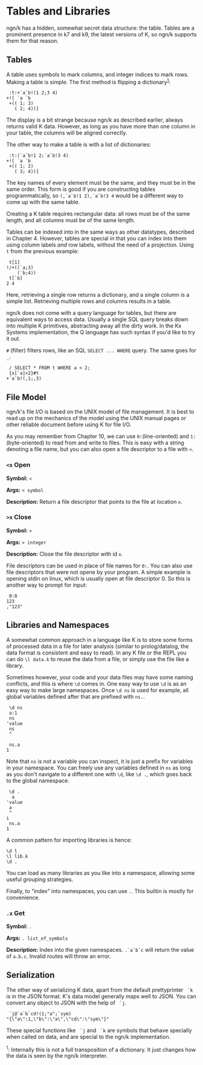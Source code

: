 # Tables and Libraries

ngn/k has a hidden, somewhat secret data structure: the table. Tables are a
prominent presence in k7 and k9, the latest versions of K, so ngn/k supports
them for that reason.

## Tables
A table uses symbols to mark columns, and integer indices to mark rows.
Making a table is simple. The first method is flipping a dictionary<sup>[1](#one)</sup>:
```
 :t:+`a`b!(1 2;3 4)
+![ `a `b
 +(( 1; 3)
   ( 2; 4))]
```
The display is a bit strange because ngn/k as described earlier, always returns
valid K data. However, as long as you have more than one column in your table,
the columns will be aligned correctly.


The other way to make a table is with a list of dictionaries:
```
 :t:(`a`b!1 2;`a`b!3 4)
+![ `a `b
 +(( 1; 2)
   ( 3; 4))]
```
The key names of every element must be the same, and they must be in
the same order. This form is good if you are constructing tables
programmatically, so ``(,`a`b!1 2),`a`b!3 4`` would be a different way to come
up with the same table.

Creating a K table requires rectangular data: all rows must be of the same
length, and all columns must be of the same length.

Tables can be indexed into in the same ways as other datatypes, described in
Chapter 4. However, tables are special in that you can index into them using
column labels *and* row labels, without the need of a projection. Using `t`
from the previous example:

```
 t[1]
!/+((`a;3)
    (`b;4))
 t[`b]
2 4
```

Here, retrieving a single row returns a dictionary, and a single column is a
simple list. Retrieving multiple rows and columns results in a table.

ngn/k does not come with a query language for tables, but there are
equivalent ways to access data. Usually a single SQL query breaks down into
multiple K primitives, abstracting away all the dirty work. In the Kx Systems
implementation, the Q language has such syntax if you'd like to try it out.

`#` (filter) filters rows, like an SQL `SELECT ... WHERE` query.
The same goes for `_`.
```
 / SELECT * FROM t WHERE a < 2;
 {x[`a]<2}#t
+`a`b!(,1;,3)
```

<!--
Updates to a table have to be done with indexing. An SQL group by query had to
be done with `=`, which returns a dictionary that has to be reconstituted into
a table.

```
 t:+`a`b!(!10;10?10)
 ,/t@=2!t@`a
```
-->

## File Model
ngn/k's file I/O is based on the UNIX model of file management. It is best to
read up on the mechanics of the model using the UNIX manual pages or other
reliable document before using K for file I/O.

As you may remember from Chapter 10, we can use `0:`(line-oriented) and `1:`
(byte-oriented) to read from and
write to files. This is easy with a string denoting a file name, but you can
also open a file descriptor to a file with `<`.

### `<x` Open

**Symbol:** `<`

**Args:** `< symbol`

**Description:** Return a file descriptor that points to the file at location
`x`.

### `>x` Close

**Symbol:** `>`

**Args:** `> integer`

**Description:** Close the file descriptor with id `x`.

File descriptors can be used in place of file names for `0:`. You can also use
file descriptors that were not opene by your program. A simple example is
opening stdin on linux, which is usually open at file descriptor 0. So this is
another way to prompt for input:
```
 0:0
123
,"123"
```

## Libraries and Namespaces
A somewhat common approach in a language like K is to store some forms of
processed data in a file for later analysis (similar to prolog/datalog, the
data format is consistent and easy to read). In any K file or the REPL you can
do `\l data.k` to reuse the data from a file, or simply use the file like a library.

Sometimes however, your code and your data files may have some naming conflicts,
and this is where `\d` comes in. One easy way to use `\d` is as an easy way to
make large namespaces. Once `\d ns` is used for example, all global variables
defined after that are prefixed with `ns.`.
```
 \d ns
 a:1
 ns
'value
 ns
 ^

 ns.a
1
```

Note that `ns` is not a variable you can inspect, it is just a prefix for
variables in your namespace. You can freely use any variables defined in `ns`
as long as you don't navigate to a different one with `\d`, like `\d .`,
which goes back to the global namespace.

```
 \d .
  a
'value
 a
 ^
i
 ns.a
1
```

A common pattern for importing libraries is hence:
```
\d l
\l lib.k
\d .
```
You can load as many libraries as you like into a namespace, allowing some
useful grouping strategies.

Finally, to "index" into namespaces, you can use `.`. This builtin is mostly
for convenience.

### `.x` Get

**Symbol:** `.`

**Args:** `. list_of_symbols`

**Description:** Index into the given namespaces. ``.`a`b`c`` will return the
value of `a.b.c`. Invalid routes will throw an error.

## Serialization
The other way of serializing K data, apart from the default prettyprinter `` `k``
is in the JSON format. K's data model generally maps well to JSON. You can convert any
object to JSON with the help of `` `j``.
```
 `j@`a`b`cd!(1;"a";`sym)
"{\"a\":1,\"b\":\"a\",\"cd\":\"sym\"}"
```

These special functions like `` `j`` and `` `k`` are symbols that behave
specially when called on data, and are special to the ngn/k implementation.

<sup id="one">1</sup>: Internally this is not a full transposition of a
dictionary. It just changes how the data is seen by the ngn/k interpreter.
